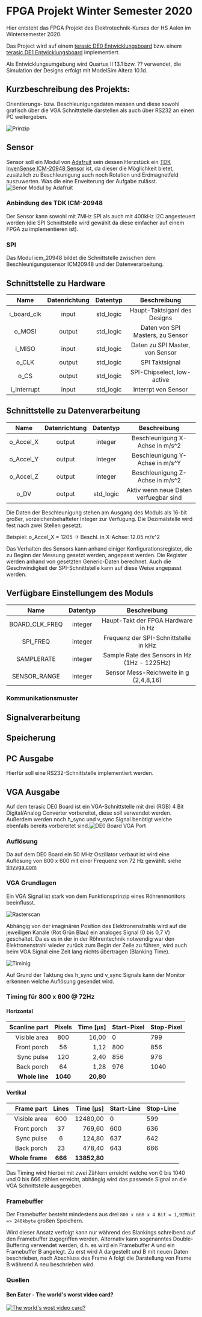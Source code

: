 

# FPGA Projekt Winter Semester 2020
Hier entsteht das FPGA Projekt des Elektrotechnik-Kurses der HS Aalen im Wintersemester 2020.

Das Project wird auf einem [terasic DE0 Entwicklungsboard](https://www.terasic.com.tw/cgi-bin/page/archive_download.pl?Language=English&No=364&FID=0c266381d75ef92a8291c5bbdd5b07eb) bzw. einem [terasic DE1 Entwicklungsboard](https://www.terasic.com.tw/cgi-bin/page/archive_download.pl?Language=English&No=836&FID=3a3708b0790bb9c721f94909c5ac96d6) implementiert.

Als Entwicklungsumgebung wird Quartus II 13.1 bzw. ?? verwendet, die Simulation der Designs erfolgt mit ModelSim Altera 10.1d.

## Kurzbeschreibung des Projekts:
Orientierungs- bzw. Beschleunigungsdaten messen und diese sowohl grafisch über die VGA Schnittstelle darstellen als auch über RS232 an einen PC weitergeben.

![Prinzip](https://raw.githubusercontent.com/lmai95/FPGA_Project_WS2020/main/documentation/pics/Beschl-VGA.jpg)
## Sensor
Sensor soll ein Modul von [Adafruit](https://learn.adafruit.com/adafruit-tdk-invensense-icm-20948-9-dof-imu) sein dessen Herzstück ein [TDK InvenSense ICM-20948 Sensor](https://invensense.tdk.com/products/motion-tracking/9-axis/icm-20948/) ist, da dieser die Möglichkeit bietet, zusätzlich zu Beschleunigung auch noch Rotation und Erdmagnetfeld auszuwerten. Was die eine Erweiterung der Aufgabe zulässt.
![Senor Modul by Adafruit](https://cdn-learn.adafruit.com/assets/assets/000/093/833/medium800/sensors_edit4554_iso_ORIG_2020_07.png?1596657840)

### Anbindung des TDK ICM-20948
Der Sensor kann sowohl mit 7MHz SPI als auch mit 400kHz I2C angesteuert werden (die SPI Schnittstelle wird gewählt da diese einfacher auf einem FPGA zu implementieren ist).

### SPI

Das Modul icm_20948 bildet die Schnittstelle zwischen dem Beschleunigungssensor ICM20948
und der Datenverarbeitung.

## Schnittstelle zu Hardware

|     Name    | Datenrichtung |  Datentyp |           Beschreibung           |
|:-----------:|:-------------:|:---------:|:--------------------------------:|
| i_board_clk |     input     | std_logic | Haupt-Taktsiganl des Designs     |
| o_MOSI      |     output    | std_logic | Daten von SPI Masters, zu Sensor |
| i_MISO      |     input     | std_logic | Daten zu SPI Master, von Sensor  |
| o_CLK       |     output    | std_logic | SPI Taktsignal                   |
| o_CS        |     output    | std_logic | SPI-Chipselect, low-active       |
| i_Interrupt |     input     | std_logic | Interrpt von Sensor              |

## Schnittstelle zu Datenverarbeitung

|    Name   | Datenrichtung |  Datentyp |              Beschreibung             |
|:---------:|:-------------:|:---------:|:-------------------------------------:|
| o_Accel_X |     output    |  integer  | Beschleunigung X-Achse in m/s^2       |
| o_Accel_Y |     output    |  integer  | Beschleunigung Y-Achse in m/s^Y       |
| o_Accel_Z |     output    |  integer  | Beschleunigung Z-Achse in m/s^2       |
| o_DV      |     output    | std_logic | Aktiv wenn neue Daten verfuegbar sind |

Die Daten der Beschleunigung stehen am Ausgang des Moduls als 16-bit großer,
vorzeichenbehafteter Integer zur Verfügung. Die Dezimalstelle wird fest nach zwei Stellen
gesetzt.

Beispiel:   o_Accel_X = 1205 -> Beschl. in X-Achse: 12.05 m/s^2

Das Verhalten des Sensors kann anhand einiger Konfigurationsregister, die zu Beginn der
Messung gesetzt werden, angepasst werden. Die Register werden anhand von gesetzten
Generic-Daten berechnet. Auch die Geschwindigkeit der SPI-Schnittstelle
kann auf diese Weise angepasst werden.

## Verfügbare Einstellungem des Moduls

|      Name      | Datentyp |                 Beschreibung                 |
|:--------------:|:--------:|:--------------------------------------------:|
| BOARD_CLK_FREQ |  integer | Haupt-Takt der FPGA Hardware in Hz           |
| SPI_FREQ       |  integer | Frequenz der SPI-Schnittstelle in kHz        |
| SAMPLERATE     |  integer | Sample Rate des Sensors in Hz (1Hz - 1225Hz) |
| SENSOR_RANGE   |  integer | Sensor Mess-Reichweite in g (2,4,8,16)       |
### Kommunikationsmuster

## Signalverarbeitung

## Speicherung

## PC Ausgabe
Hierfür soll eine RS232-Schnittstelle implementiert werden.

## VGA Ausgabe
Auf dem terasic DE0 Board ist ein VGA-Schnittstelle mit drei (RGB)  4 Bit Digital/Analog Converter vorbereitet, diese soll verwendet werden.  Außerdem werden noch h_sync und v_sync Signal benötigt welche ebenfalls bereits vorbereitet sind.![DE0 Board VGA Port](https://raw.githubusercontent.com/lmai95/FPGA_Project_WS2020/interface_video/documentation/pics/VGA_DA_Wandler_DE_0.jpg)
### Auflösung
Da auf dem DE0 Board ein 50 MHz Oszillator verbaut ist wird eine Auflösung von 800 x 600 mit einer Frequenz von 72 Hz gewählt.
siehe [tinyvga.com](http://tinyvga.com/vga-timing/800x600@72Hz)
### VGA Grundlagen
Ein VGA Signal ist stark von dem Funktionsprinzip eines Röhrenmonitors  beeinflusst.

 ![Rasterscan](https://upload.wikimedia.org/wikipedia/commons/thumb/7/72/Raster-scan.svg/1280px-Raster-scan.svg.png)

 Abhängig von der imaginären Position des Elektronenstrahls wird auf die jeweiligen Kanäle (Rot Grün Blau) ein analoges Signal (0 bis 0,7 V) geschaltet. Da es es in der in der Röhrentechnik notwendig war den Elektronenstrahl wieder zurück zum Begin der Zeile zu führen, wird auch beim VGA Signal eine Zeit lang nichts übertragen (Blanking Time).    

![Timinig](https://raw.githubusercontent.com/lmai95/FPGA_Project_WS2020/interface_video/documentation/pics/VGA_signal_timing_diagram.png)

Auf Grund der Taktung des h_sync und v_sync Signals kann der Monitor erkennen welche Auflösung gesendet wird.
### Timing für 800 x 600 @ 72Hz
#### Horizontal
|Scanline part	|Pixels	|Time [µs]| Start-Pixel| Stop-Pixel|
|---:           |:---:  |---:| ---|---|
|Visible area	  |800	  |16,00 | 0 | 799 |
|Front porch    |	56	  |1,12  | 800 |856 |
|Sync pulse     |	120	  |2,40  | 856 |976 |
|Back porch     |	64	  |1,28  | 976 |1040 |
|__Whole line__     |	__1040__  |__20,80__ |

#### Vertikal
|Frame part	    |Lines	 |Time [µs]| Start-Line| Stop-Line|
|---:           |:---:   | ---:    |---|---|
|Visible area	  |600	   |12480,00| 0 | 599 |
|Front porch    |	37	   |769,60| 600| 636|
|Sync pulse	    |6	     |124,80|637 |642 |
|Back porch	    |23	     |478,40| 643| 666 |
|__Whole frame__ |__666__   |__13852,80__| | |

Das Timing wird hierbei mit zwei Zählern erreicht welche von 0 bis 1040 und 0 bis 666 zählen erreicht, abhängig wird das passende Signal an die VGA Schnittstelle ausgegeben.

### Framebuffer
Der Framebuffer besteht mindestens aus drei `800 x 600 x 4 Bit = 1,92Mbit => 240kbyte`  großen Speichern.

Wird dieser Ansatz verfolgt kann nur während des Blankings schreibend auf den Framebuffer zugegriffen werden. Alternativ kann sogenanntes Double-Buffering verwendet werden, d.h. es wird ein Framebuffer A und ein Framebuffer B angelegt. Zu erst wird A dargestellt und B mit neuen Daten beschrieben, nach Abschluss des Frame A folgt die Darstellung von Frame B während A neu beschrieben wird.
### Quellen
#### Ben Eater - The world's worst video card?
[![The world's wost video card?](http://img.youtube.com/vi/l7rce6IQDWs/0.jpg)](http://www.youtube.com/watch?v=l7rce6IQDWs "")

